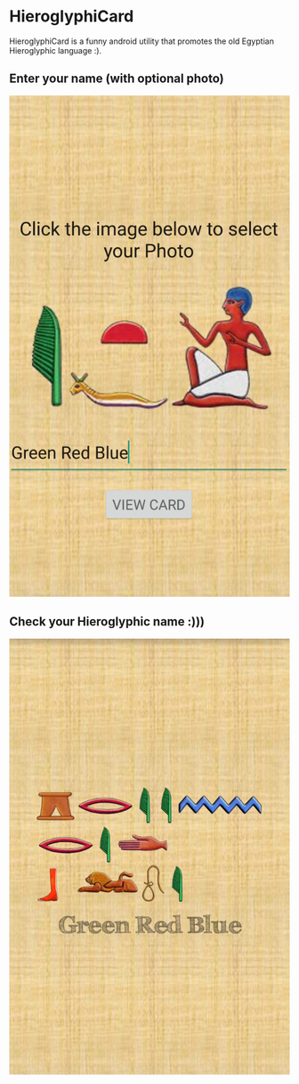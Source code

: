 HieroglyphiCard
===
HieroglyphiCard is a funny android utility that promotes the old Egyptian Hieroglyphic language :).

## Enter your name (with optional photo)
![Sample1](figures/Fig1.png "Sample 1")

## Check your Hieroglyphic name :)))
![Sample2](figures/Fig2.png "Sample 2")

